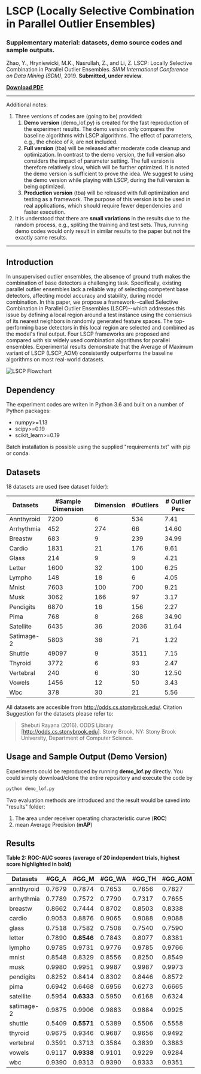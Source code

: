 # LSCP (Locally Selective Combination in Parallel Outlier Ensembles)
### Supplementary material: datasets, demo source codes and sample outputs.

Zhao, Y., Hryniewicki, M.K., Nasrullah, Z., and Li, Z. LSCP: Locally Selective Combination in Parallel Outlier Ensembles. 
*SIAM International Conference on Data Mining (SDM)*, 2019. **Submitted, under review**.


**[Download PDF](https://http://www.cs.toronto.edu/~yuezhao/pub)**

------------

Additional notes:
1. Three versions of codes are (going to be) provided:
   1. **Demo version** (demo_lof.py) is created for the fast reproduction of the experiment results. The demo version only compares the baseline algorithms with LSCP algorithms. The effect of parameters, e.g., the choice of *k*, are not included.
   2. **Full version** (tba)  will be released after moderate code cleanup and optimization. In contrast to the demo version, the full version also considers the impact of parameter setting. The full version is therefore relatively slow, which will be further optimized. It is noted the demo version is sufficient to prove the idea. We suggest to using the demo version while playing with LSCP, during the full version is being optimized.
   3. **Production version** (tba) will be released with full optimization and testing as a framework. The purpose of this version is to be used in real applications, which should require fewer dependencies and faster execution.
3. It is understood that there are **small variations** in the results due to the random process, e.g., spliting the training and test sets. Thus, running demo codes would only result in similar results to the paper but not the exactly same results.
------------

##  Introduction
In unsupervised outlier ensembles, the absence of ground truth makes the combination of base detectors a challenging task. 
Specifically, existing parallel outlier ensembles lack a reliable way of selecting competent base detectors, 
affecting model accuracy and stability, during model combination. In this paper, 
we propose a framework--called Selective Combination in Parallel Outlier Ensembles 
(LSCP)--which addresses this issue by defining a local region around a test instance using the consensus of its nearest neighbors in randomly generated feature spaces. 
The top-performing base detectors in this local region are selected and combined as the model's final output. 
Four LSCP frameworks are proposed and compared with six widely used combination algorithms for parallel ensembles. 
Experimental results demonstrate that the Average of Maximum variant of LSCP (LSCP_AOM) consistently outperforms the baseline algorithms on most real-world datasets.

![LSCP Flowchart](https://github.com/yzhao062/LSCP/blob/master/figs/flowchart2.png)

## Dependency
The experiment codes are writen in Python 3.6 and built on a number of Python packages:
- numpy>=1.13
- scipy>=0.19
- scikit_learn>=0.19

Batch installation is possible using the supplied "requirements.txt" with pip or conda.

## Datasets
18 datasets are used (see dataset folder):

| Datasets   | #Sample Dimension  | Dimension  | #Outliers  | # Outlier Perc|
| -----------| ------------ | ------------ | ------------ | ------------ |
| Annthyroid | 7200  | 6  | 534   | 7.41  |
| Arrhythmia | 452   | 274 | 66   | 14.60 |
| Breastw    | 683   | 9   | 239  | 34.99 |
| Cardio     | 1831  | 21  | 176  | 9.61  |
| Glass      | 214   | 9   | 9    | 4.21  |
| Letter     | 1600  | 32  | 100  | 6.25  |
| Lympho     | 148   | 18  | 6    | 4.05  |
| Mnist      | 7603  | 100 | 700  | 9.21  |
| Musk       | 3062  | 166 | 97   | 3.17  |
| Pendigits  | 6870  | 16  | 156  | 2.27  |
| Pima       | 768   | 8   | 268  | 34.90 |
| Satellite  | 6435  | 36  | 2036 | 31.64 |
| Satimage-2 | 5803  | 36  | 71   | 1.22  |
| Shuttle    | 49097 | 9   | 3511 | 7.15  |
| Thyroid    | 3772  | 6   | 93   | 2.47  |
| Vertebral  | 240   |  6  | 30   | 12.50 |
| Vowels     | 1456  | 12  | 50   | 3.43  |
| Wbc        | 378   | 30  | 21   | 5.56  |

All datasets are accesible from http://odds.cs.stonybrook.edu/. Citation Suggestion for the datasets please refer to: 
> Shebuti Rayana (2016).  ODDS Library [http://odds.cs.stonybrook.edu]. Stony Brook, NY: Stony Brook University, Department of Computer Science.

## Usage and Sample Output (Demo Version)
Experiments could be reproduced by running **demo_lof.py** directly. You could simply download/clone the entire repository and execute the code by 
```bash
python demo_lof.py
```
Two evaluation methods are introduced and the result would be saved into "results" folder:
1.  The area under receiver operating characteristic curve (**ROC**)
2.  mean Average Precision (**mAP**) 

## Results

**Table 2: ROC-AUC scores (average of 20 independent trials, highest score highlighted in bold)**

| Datasets   | #GG_A  | #GG_M  | #GG_WA  | #GG_TH | #GG_AOM | #GG_MOA | #LSCP_A | #LSCP_M | #LSCP_MOA | LSCP_AOM |
| -----------| ------ | ------ | --------| ------ | --------| ------- | ------- | ------- | --------- | ------- |	
| annthyroid | 0.7679 | 0.7874 | 0.7653 | 0.7656 | 0.7827 | 0.7711 | 0.7509 | 0.7620 | **0.7924** | 0.7434 |
| arrhythmia | 0.7789 | 0.7572 | 0.7790 | 0.7317 | 0.7655 | 0.7772 | 0.7779 | 0.7743 | 0.7516 | **0.7791** |
| breastw    | 0.8662 | 0.7444 | 0.8702 | 0.8503 | 0.8338 | 0.8529 | 0.6920 | 0.8454 | 0.7158 | **0.8722** |
| cardio     | 0.9053 | 0.8876 | 0.9065 | 0.9088 | 0.9088 | 0.9125 | 0.8986 | 0.9149 | 0.8292 | **0.9250** |
| glass      | 0.7518 | 0.7582 | 0.7508 | 0.7540 | 0.7590 | 0.7556 | 0.7430 | 0.7505 | **0.7735** | 0.7510 |
| letter     | 0.7890 | **0.8546** | 0.7843 | 0.8077 | 0.8381 | 0.8031 | 0.7690 | 0.7892 | 0.8504 | 0.7685 |
| lympho     | 0.9785 | 0.9731 | 0.9776 | 0.9785 | 0.9766 | 0.9785 | 0.9782 | 0.9770 | 0.9728 | **0.9785** |
| mnist      | 0.8548 | 0.8329 | 0.8556 | 0.8250 | 0.8549 | 0.8587 | 0.8558 | 0.8612 | 0.7771 | **0.8630** |
| musk       | 0.9980 | 0.9951 | 0.9987 | 0.9987 | 0.9973 | 0.9991 | 0.9986 | 0.9963 | 0.9977 | **0.9994** |
| pendigits  | 0.8252 | 0.8414 | 0.8302 | 0.8446 | 0.8572 | 0.8417 | 0.8097 | 0.8560 | 0.7315 | **0.8615** |
| pima       | 0.6942 | 0.6468 | 0.6956 | 0.6273 | 0.6665 | 0.6904 | 0.6952 | 0.6828 | 0.6276 | **0.6972** |
| satellite  | 0.5954 | **0.6333** | 0.5950 | 0.6168 | 0.6324 | 0.6079 | 0.5912 | 0.6300 | 0.6028 | 0.6048 |
| satimage-2 | 0.9875 | 0.9906 | 0.9883 | 0.9884 | 0.9925 | 0.9913 | 0.9854 | 0.9931 | 0.9860 | **0.9938** |
| shuttle    | 0.5409 | **0.5571** | 0.5389 | 0.5506 | 0.5558 | 0.5475 | 0.5365 | 0.5544 | 0.5276 | 0.5498 |
| thyroid    | 0.9675 | 0.9346 | 0.9687 | 0.9656 | 0.9492 | 0.9652 | 0.9558 | 0.9624 | 0.9410 | **0.9693** |
| vertebral  | 0.3591 | 0.3713 | 0.3584 | 0.3839 | 0.3883 | 0.3659 | 0.3253 | 0.3798 | **0.4723** | 0.3471 |
| vowels     | 0.9117 | **0.9338** | 0.9101 | 0.9229 | 0.9284 | 0.9164 | 0.9224 | 0.9155 | 0.9261 | 0.8998 |
| wbc        | 0.9390 | 0.9313 | 0.9390 | 0.9333 | 0.9351 | 0.9391 | 0.9359 | 0.9331 | 0.9279 | **0.9400** |